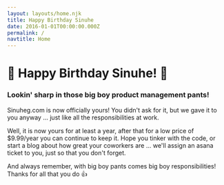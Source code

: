```yaml
---
layout: layouts/home.njk
title: Happy Birthday Sinuhe
date: 2016-01-01T00:00:00.000Z
permalink: /
navtitle: Home
---
```

# 🎉 Happy Birthday Sinuhe! 🎉
### Lookin' sharp in those big boy product management pants!


Sinuheg.com is now officially yours! You didn't ask for it, but we gave it to you anyway ... just like all the responsibilities at work. 

Well, it is now yours for at least a year, after that for a low price of $9.99/year you can continue to keep it. Hope you tinker with the code, or start a blog about how great your coworkers are ... we'll assign an asana ticket to you, just so that you don't forget. 

And always remember, with big boy pants comes big boy responsibilities! Thanks for all that you do 👍


<!--
This is a template for building a simple blog website with the [Eleventy static site generator](https://www.11ty.io), with deployment to [Netlify](https://www.netlify.com).

Includes [Netlify CMS](https://www.netlifycms.org) for WYSIWYG content editing, and [Netlify Forms](https://www.netlify.com/docs/form-handling) for processing your site's form data.

For more info on installation and usage, view the project repo on [Github]({{ pkg.repository.url }}).

Or click the button below to deploy your own copy of this project to Netlify.

[![Deploy to Netlify](https://www.netlify.com/img/deploy/button.svg)](https://app.netlify.com/start/deploy?repository=https://github.com/danurbanowicz/eleventy-netlify-boilerplate&stack=cms)
-->
